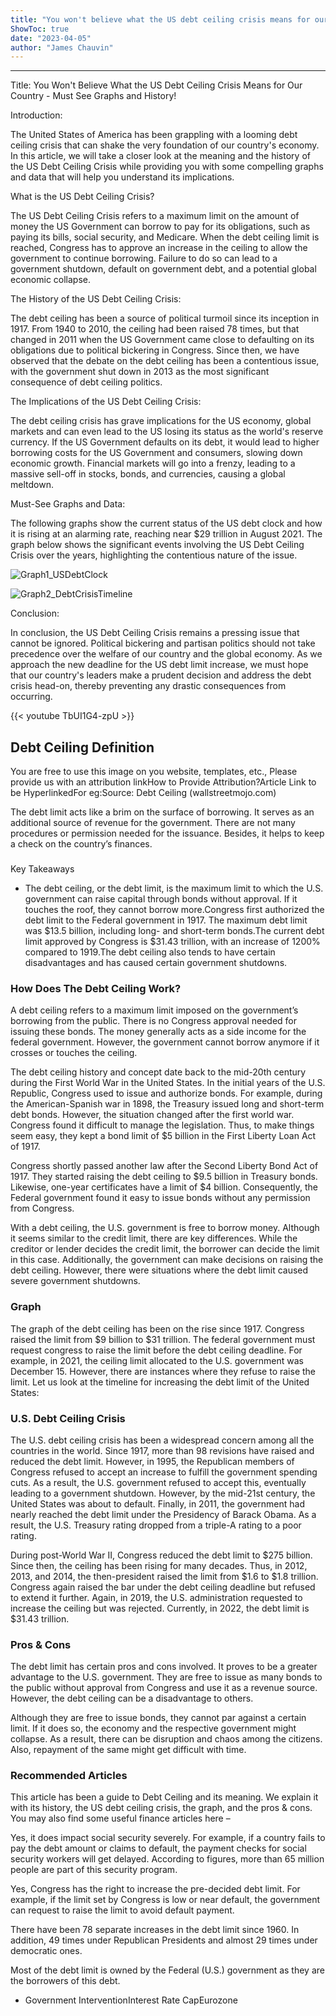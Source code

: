 ```yaml
---
title: "You won't believe what the US debt ceiling crisis means for our country - must see graphs and history!"
ShowToc: true 
date: "2023-04-05"
author: "James Chauvin"
---
```

*****
Title: You Won't Believe What the US Debt Ceiling Crisis Means for Our Country - Must See Graphs and History!

Introduction:

The United States of America has been grappling with a looming debt ceiling crisis that can shake the very foundation of our country's economy. In this article, we will take a closer look at the meaning and the history of the US Debt Ceiling Crisis while providing you with some compelling graphs and data that will help you understand its implications.

What is the US Debt Ceiling Crisis?

The US Debt Ceiling Crisis refers to a maximum limit on the amount of money the US Government can borrow to pay for its obligations, such as paying its bills, social security, and Medicare. When the debt ceiling limit is reached, Congress has to approve an increase in the ceiling to allow the government to continue borrowing. Failure to do so can lead to a government shutdown, default on government debt, and a potential global economic collapse.

The History of the US Debt Ceiling Crisis:

The debt ceiling has been a source of political turmoil since its inception in 1917. From 1940 to 2010, the ceiling had been raised 78 times, but that changed in 2011 when the US Government came close to defaulting on its obligations due to political bickering in Congress. Since then, we have observed that the debate on the debt ceiling has been a contentious issue, with the government shut down in 2013 as the most significant consequence of debt ceiling politics.

The Implications of the US Debt Ceiling Crisis:

The debt ceiling crisis has grave implications for the US economy, global markets and can even lead to the US losing its status as the world's reserve currency. If the US Government defaults on its debt, it would lead to higher borrowing costs for the US Government and consumers, slowing down economic growth. Financial markets will go into a frenzy, leading to a massive sell-off in stocks, bonds, and currencies, causing a global meltdown.

Must-See Graphs and Data:

The following graphs show the current status of the US debt clock and how it is rising at an alarming rate, reaching near $29 trillion in August 2021. The graph below shows the significant events involving the US Debt Ceiling Crisis over the years, highlighting the contentious nature of the issue.

![Graph1_USDebtClock](https://images.ctfassets.net/k8nfei072b7x/6EafuZ7sruKq3DqX1lbrv1/e47c826d696a02a15c121358c4b4fddb/US_Debt_Clock.png)

![Graph2_DebtCrisisTimeline](https://images.ctfassets.net/k8nfei072b7x/6KLE9gWFvDmF0U6H5jwOTQ/c6e06e7078551a1148cf5cb6f9fd55bb/Debt_Crisis_Timeline.png)

Conclusion:

In conclusion, the US Debt Ceiling Crisis remains a pressing issue that cannot be ignored. Political bickering and partisan politics should not take precedence over the welfare of our country and the global economy. As we approach the new deadline for the US debt limit increase, we must hope that our country's leaders make a prudent decision and address the debt crisis head-on, thereby preventing any drastic consequences from occurring.

{{< youtube TbUI1G4-zpU >}} 



## Debt Ceiling Definition
 
 You are free to use this image on you website, templates, etc.,  Please provide us with an attribution linkHow to Provide Attribution?Article Link to be HyperlinkedFor eg:Source: Debt Ceiling (wallstreetmojo.com) 
 
The debt limit acts like a brim on the surface of borrowing. It serves as an additional source of revenue for the government. There are not many procedures or permission needed for the issuance. Besides, it helps to keep a check on the country’s finances.
 

 
### 
Key Takeaways

 
- The debt ceiling, or the debt limit, is the maximum limit to which the U.S. government can raise capital through bonds without approval. If it touches the roof, they cannot borrow more.Congress first authorized the debt limit to the Federal government in 1917. The maximum debt limit was $13.5 billion, including long- and short-term bonds.The current debt limit approved by Congress is $31.43 trillion, with an increase of 1200% compared to 1919.The debt ceiling also tends to have certain disadvantages and has caused certain government shutdowns.

 
### How Does The Debt Ceiling Work?
 
A debt ceiling refers to a maximum limit imposed on the government’s borrowing from the public. There is no Congress approval needed for issuing these bonds. The money generally acts as a side income for the federal government. However, the government cannot borrow anymore if it crosses or touches the ceiling.
 
The debt ceiling history and concept date back to the mid-20th century during the First World War in the United States. In the initial years of the U.S. Republic, Congress used to issue and authorize bonds. For example, during the American-Spanish war in 1898, the Treasury issued long and short-term debt bonds. However, the situation changed after the first world war. Congress found it difficult to manage the legislation. Thus, to make things seem easy, they kept a bond limit of $5 billion in the First Liberty Loan Act of 1917.
 
Congress shortly passed another law after the Second Liberty Bond Act of 1917. They started raising the debt ceiling to $9.5 billion in Treasury bonds. Likewise, one-year certificates have a limit of $4 billion. Consequently, the Federal government found it easy to issue bonds without any permission from Congress.
 
With a debt ceiling, the U.S. government is free to borrow money. Although it seems similar to the credit limit, there are key differences. While the creditor or lender decides the credit limit, the borrower can decide the limit in this case. Additionally, the government can make decisions on raising the debt ceiling. However, there were situations where the debt limit caused severe government shutdowns.
 
### Graph
 
The graph of the debt ceiling has been on the rise since 1917. Congress raised the limit from $9 billion to $31 trillion. The federal government must request congress to raise the limit before the debt ceiling deadline. For example, in 2021, the ceiling limit allocated to the U.S. government was December 15. However, there are instances where they refuse to raise the limit. Let us look at the timeline for increasing the debt limit of the United States:
 
### U.S. Debt Ceiling Crisis
 
The U.S. debt ceiling crisis has been a widespread concern among all the countries in the world. Since 1917, more than 98 revisions have raised and reduced the debt limit. However, in 1995, the Republican members of Congress refused to accept an increase to fulfill the government spending cuts. As a result, the U.S. government refused to accept this, eventually leading to a government shutdown. However, by the mid-21st century, the United States was about to default. Finally, in 2011, the government had nearly reached the debt limit under the Presidency of Barack Obama. As a result, the U.S. Treasury rating dropped from a triple-A rating to a poor rating.
 
During post-World War II, Congress reduced the debt limit to $275 billion. Since then, the ceiling has been rising for many decades. Thus, in 2012, 2013, and 2014, the then-president raised the limit from $1.6 to $1.8 trillion. Congress again raised the bar under the debt ceiling deadline but refused to extend it further. Again, in 2019, the U.S. administration requested to increase the ceiling but was rejected. Currently, in 2022, the debt limit is $31.43 trillion.
 
### Pros & Cons
 
The debt limit has certain pros and cons involved. It proves to be a greater advantage to the U.S. government. They are free to issue as many bonds to the public without approval from Congress and use it as a revenue source. However, the debt ceiling can be a disadvantage to others.
 
Although they are free to issue bonds, they cannot par against a certain limit. If it does so, the economy and the respective government might collapse. As a result, there can be disruption and chaos among the citizens. Also, repayment of the same might get difficult with time.
 
### Recommended Articles
 
This article has been a guide to Debt Ceiling and its meaning. We explain it with its history, the US debt ceiling crisis, the graph, and the pros & cons. You may also find some useful finance articles here –
 
Yes, it does impact social security severely. For example, if a country fails to pay the debt amount or claims to default, the payment checks for social security workers will get delayed. According to figures, more than 65 million people are part of this security program.
 
Yes, Congress has the right to increase the pre-decided debt limit. For example, if the limit set by Congress is low or near default, the government can request to raise the limit to avoid default payment.
 
There have been 78 separate increases in the debt limit since 1960. In addition, 49 times under Republican Presidents and almost 29 times under democratic ones.
 
Most of the debt limit is owned by the Federal (U.S.) government as they are the borrowers of this debt.
 
- Government InterventionInterest Rate CapEurozone




